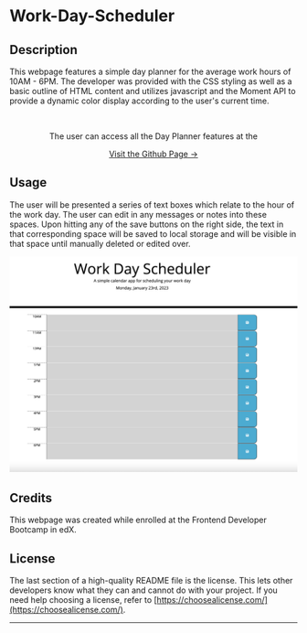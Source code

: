 # Work-Day-Scheduler

<a name="readme-top"></a>

## Description
This webpage features a simple day planner for the average work hours of 10AM - 6PM. The developer was provided with the CSS styling as well as a basic outline of HTML content and utilizes javascript and the Moment API to provide a dynamic color display according to the user's current time.

<!-- PROJECT -->
<br />
<div align="center">
 <p>The user can access all the Day Planner features at the</p>
  <a href="https://pixelfobia.github.io/Work-Day-Scheduler/">
		<p>Visit the Github Page -></p>
  </a>
</div>

## Usage
The user will be presented a series of text boxes which relate to the hour of the work day. The user can edit in any messages or notes into these spaces. Upon hitting any of the save buttons on the right side, the text in that corresponding space will be saved to local storage and will be visible in that space until manually deleted or edited over.

![image](assets/images/Screenshot.png)

## Credits

This webpage was created while enrolled at the Frontend Developer Bootcamp in edX.

## License

The last section of a high-quality README file is the license. This lets other developers know what they can and cannot do with your project. If you need help choosing a license, refer to [https://choosealicense.com/](https://choosealicense.com/).

---


